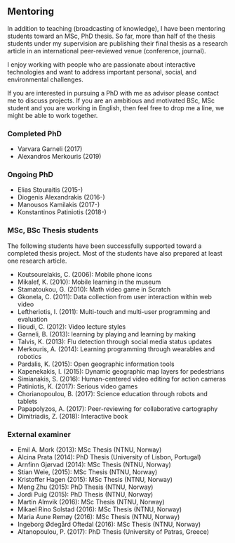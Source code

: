 ## Mentoring

In addition to teaching (broadcasting of knowledge), I have been mentoring students toward an MSc, PhD thesis. So far, more than half of the thesis students under my supervision are publishing their final thesis as a research article in an international peer-reviewed venue (conference, journal).

I enjoy working with people who are passionate about interactive technologies and want to address important personal, social, and environmental challenges.

If you are interested in pursuing a PhD with me as advisor please contact me to discuss projects. If you are an ambitious and motivated BSc, MSc student and you are working in English, then feel free to drop me a line, we might be able to work together.

### Completed PhD

* Varvara Garneli (2017)
* Alexandros Merkouris (2019)

### Ongoing PhD

* Elias Stouraitis (2015-)
* Diogenis Alexandrakis (2016-)
* Manousos Kamilakis (2017-)
* Konstantinos Patiniotis (2018-)

### MSc, BSc Thesis students

The following students have been successfully supported toward a completed thesis project. Most of the students have also prepared at least one research article.

* Koutsourelakis, C. (2006): Mobile phone icons
* Mikalef, K. (2010): Mobile learning in the museum
* Stamatoukou, G. (2010): Math video game in Scratch
* Gkonela, C. (2011): Data collection from user interaction within web video
* Leftheriotis, I. (2011): Multi-touch and multi-user programming and evaluation
* Ilioudi, C. (2012): Video lecture styles
* Garneli, B. (2013): learning by playing and learning by making
* Talvis, K. (2013): Flu detection through social media status updates
* Merkouris, A. (2014): Learning programming through wearables and robotics
* Pardalis, K. (2015): Open geographic information tools
* Kapenekakis, I. (2015): Dynamic geographic map layers for pedestrians
* Simianakis, S. (2016): Human-centered video editing for action cameras
* Patiniotis, K. (2017): Serious video games
* Chorianopoulou, B. (2017): Science education through robots and tablets
* Papapolyzos, A. (2017): Peer-reviewing for collaborative cartography
* Dimitriadis, Z. (2018): Interactive book

### External examiner

* Emil A. Mork (2013): MSc Thesis (NTNU, Norway)
* Alcina Prata (2014): PhD Thesis (University of Lisbon, Portugal)
* Arnfinn Gjørvad (2014): MSc Thesis (NTNU, Norway)
* Stian Weie, (2015): MSc Thesis (NTNU, Norway)
* Kristoffer Hagen (2015): MSc Thesis (NTNU, Norway)
* Meng Zhu (2015): PhD Thesis (NTNU, Norway)
* Jordi Puig (2015): PhD Thesis (NTNU, Norway)
* Martin Almvik (2016): MSc Thesis (NTNU, Norway)
* Mikael Rino Solstad (2016): MSc Thesis (NTNU, Norway)
* Maria Aune Remøy (2016): MSc Thesis (NTNU, Norway)
* Ingeborg Ødegård Oftedal (2016): MSc Thesis (NTNU, Norway)
* Altanopoulou, P. (2017): PhD Thesis (University of Patras, Greece)
